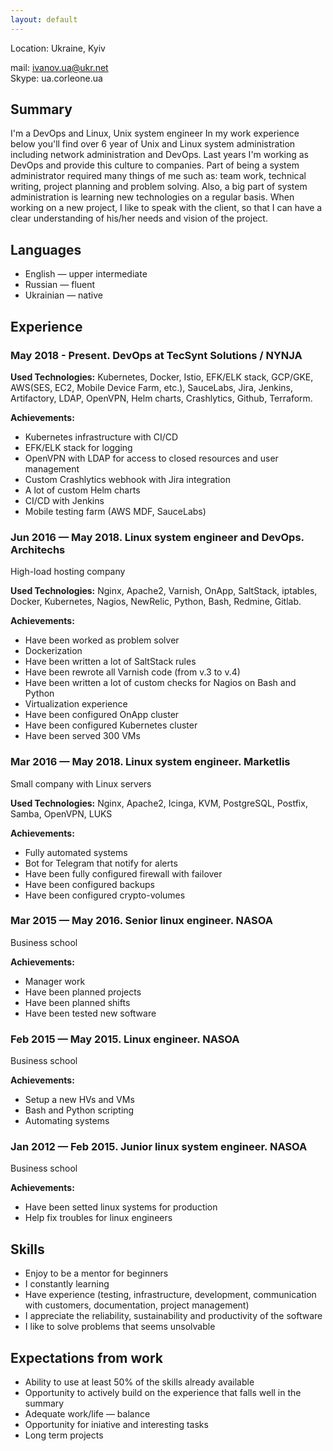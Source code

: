 ```yaml
---
layout: default
---
```


Location: Ukraine, Kyiv

mail: ivanov.ua@ukr.net   
Skype: ua.corleone.ua
## Summary
I'm a DevOps and Linux, Unix system engineer
In my work experience below you'll find over 6 year of Unix and Linux system administration including network administration and DevOps. Last years I'm working as DevOps and provide this culture to companies. Part of being a system administrator required many things of me such as: team work, technical writing, project planning and problem solving. Also, a big part of system administration is learning new technologies on a regular basis. When working on a new project, I like to speak with the client, so that I can have a clear understanding of his/her needs and vision of the project.

## Languages
  * English — upper intermediate
  * Russian — fluent
  * Ukrainian — native
  
## Experience

### May 2018 - Present. DevOps at TecSynt Solutions / NYNJA

**Used Technologies:** Kubernetes, Docker, Istio, EFK/ELK stack, GCP/GKE,
AWS(SES, EC2, Mobile Device Farm, etc.), SauceLabs, Jira, Jenkins, Artifactory,
LDAP, OpenVPN, Helm charts, Crashlytics, Github, Terraform.

**Achievements:**
 * Kubernetes infrastructure with CI/CD
 * EFK/ELK stack for logging
 * OpenVPN with LDAP for access to closed resources and user management
 * Custom Crashlytics webhook with Jira integration
 * A lot of custom Helm charts
 * CI/CD with Jenkins
 * Mobile testing farm (AWS MDF, SauceLabs)

### Jun 2016 — May 2018. Linux system engineer and DevOps. Architechs
High-load hosting company

**Used Technologies:** Nginx, Apache2, Varnish, OnApp, SaltStack, iptables, Docker, Kubernetes, Nagios, NewRelic, Python, Bash, Redmine, Gitlab.

**Achievements:**
  * Have been worked as problem solver
  * Dockerization
  * Have been written a lot of SaltStack rules
  * Have been rewrote all Varnish code (from v.3 to v.4)
  * Have been written a lot of custom checks for Nagios on Bash and Python
  * Virtualization experience
  * Have been configured OnApp cluster
  * Have been configured Kubernetes cluster
  * Have been served 300 VMs

### Mar 2016 — May 2018. Linux system engineer. Marketlis
Small company with Linux servers

**Used Technologies:** Nginx, Apache2, Icinga, KVM, PostgreSQL, Postfix, Samba, OpenVPN, LUKS  

**Achievements:**
  * Fully automated systems
  * Bot for Telegram that notify for alerts
  * Have been fully configured firewall with failover
  * Have been configured backups
  * Have been configured crypto-volumes

### Mar 2015 — May 2016. Senior linux engineer. NASOA
Business school  

**Achievements:**
  * Manager work
  * Have been planned projects
  * Have been planned shifts
  * Have been tested new software

### Feb 2015 — May 2015. Linux engineer. NASOA
Business school  

**Achievements:**
  * Setup a new HVs and VMs
  * Bash and Python scripting
  * Automating systems

### Jan 2012 — Feb 2015. Junior linux system engineer. NASOA
Business school  

**Achievements:**
  * Have been setted linux systems for production
  * Help fix troubles for linux engineers

## Skills
  * Enjoy to be a mentor for beginners
  * I constantly learning
  * Have experience (testing, infrastructure, development, communication with customers, documentation, project management)
  * I appreciate the reliability, sustainability and productivity of the software
  * I like to solve problems that seems unsolvable

## Expectations from work
  * Ability to use at least 50% of the skills already available
  * Opportunity to actively build on the experience that falls well in the summary
  * Adequate work/life — balance
  * Opportunity for iniative and interesting tasks
  * Long term projects

